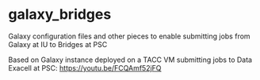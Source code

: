 # galaxy_bridges
Galaxy configuration files and other pieces to enable submitting jobs from Galaxy at IU to Bridges at PSC

Based on Galaxy instance deployed on a TACC VM submitting jobs to Data Exacell at PSC:
https://youtu.be/FCQAmf52jFQ

